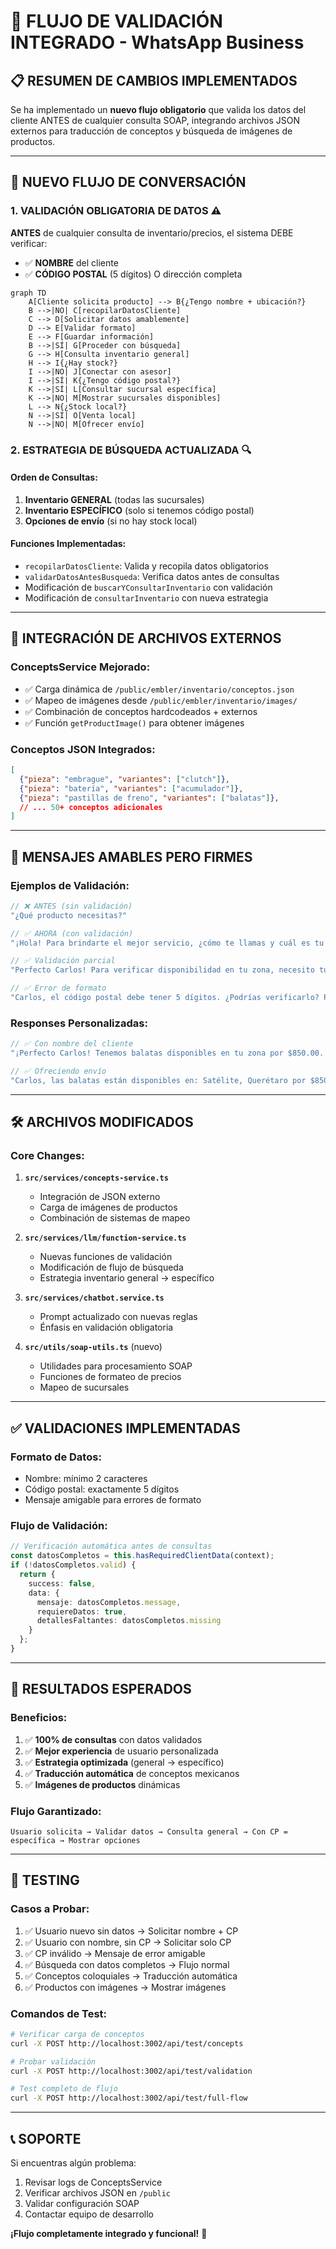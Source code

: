 # 🚀 FLUJO DE VALIDACIÓN INTEGRADO - WhatsApp Business

## 📋 **RESUMEN DE CAMBIOS IMPLEMENTADOS**

Se ha implementado un **nuevo flujo obligatorio** que valida los datos del cliente ANTES de cualquier consulta SOAP, integrando archivos JSON externos para traducción de conceptos y búsqueda de imágenes de productos.

---

## 🔄 **NUEVO FLUJO DE CONVERSACIÓN**

### **1. VALIDACIÓN OBLIGATORIA DE DATOS** ⚠️

**ANTES** de cualquier consulta de inventario/precios, el sistema DEBE verificar:
- ✅ **NOMBRE** del cliente
- ✅ **CÓDIGO POSTAL** (5 dígitos) O dirección completa

```mermaid
graph TD
    A[Cliente solicita producto] --> B{¿Tengo nombre + ubicación?}
    B -->|NO| C[recopilarDatosCliente]
    C --> D[Solicitar datos amablemente]
    D --> E[Validar formato]
    E --> F[Guardar información]
    B -->|SÍ| G[Proceder con búsqueda]
    G --> H[Consulta inventario general]
    H --> I{¿Hay stock?}
    I -->|NO| J[Conectar con asesor]
    I -->|SÍ| K{¿Tengo código postal?}
    K -->|SÍ| L[Consultar sucursal específica]
    K -->|NO| M[Mostrar sucursales disponibles]
    L --> N{¿Stock local?}
    N -->|SÍ| O[Venta local]
    N -->|NO| M[Ofrecer envío]
```

### **2. ESTRATEGIA DE BÚSQUEDA ACTUALIZADA** 🔍

#### **Orden de Consultas:**
1. **Inventario GENERAL** (todas las sucursales)
2. **Inventario ESPECÍFICO** (solo si tenemos código postal)
3. **Opciones de envío** (si no hay stock local)

#### **Funciones Implementadas:**
- `recopilarDatosCliente`: Valida y recopila datos obligatorios
- `validarDatosAntesBusqueda`: Verifica datos antes de consultas
- Modificación de `buscarYConsultarInventario` con validación
- Modificación de `consultarInventario` con nueva estrategia

---

## 📁 **INTEGRACIÓN DE ARCHIVOS EXTERNOS**

### **ConceptsService Mejorado:**
- ✅ Carga dinámica de `/public/embler/inventario/conceptos.json`
- ✅ Mapeo de imágenes desde `/public/embler/inventario/images/`
- ✅ Combinación de conceptos hardcodeados + externos
- ✅ Función `getProductImage()` para obtener imágenes

### **Conceptos JSON Integrados:**
```json
[
  {"pieza": "embrague", "variantes": ["clutch"]},
  {"pieza": "batería", "variantes": ["acumulador"]},
  {"pieza": "pastillas de freno", "variantes": ["balatas"]},
  // ... 50+ conceptos adicionales
]
```

---

## 💬 **MENSAJES AMABLES PERO FIRMES**

### **Ejemplos de Validación:**
```javascript
// ❌ ANTES (sin validación)
"¿Qué producto necesitas?"

// ✅ AHORA (con validación)
"¡Hola! Para brindarte el mejor servicio, ¿cómo te llamas y cuál es tu código postal? 😊"

// ✅ Validación parcial
"Perfecto Carlos! Para verificar disponibilidad en tu zona, necesito tu código postal o dirección. 📍"

// ✅ Error de formato
"Carlos, el código postal debe tener 5 dígitos. ¿Podrías verificarlo? Por ejemplo: 06100"
```

### **Responses Personalizadas:**
```javascript
// ✅ Con nombre del cliente
"¡Perfecto Carlos! Tenemos balatas disponibles en tu zona por $850.00. Hay 5 unidades en stock."

// ✅ Ofreciendo envío
"Carlos, las balatas están disponibles en: Satélite, Querétaro por $850.00. ¿Te gustaría que te las enviemos a casa?"
```

---

## 🛠️ **ARCHIVOS MODIFICADOS**

### **Core Changes:**
1. **`src/services/concepts-service.ts`**
   - Integración de JSON externo
   - Carga de imágenes de productos
   - Combinación de sistemas de mapeo

2. **`src/services/llm/function-service.ts`**
   - Nuevas funciones de validación
   - Modificación de flujo de búsqueda
   - Estrategia inventario general → específico

3. **`src/services/chatbot.service.ts`**
   - Prompt actualizado con nuevas reglas
   - Énfasis en validación obligatoria

4. **`src/utils/soap-utils.ts`** (nuevo)
   - Utilidades para procesamiento SOAP
   - Funciones de formateo de precios
   - Mapeo de sucursales

---

## ✅ **VALIDACIONES IMPLEMENTADAS**

### **Formato de Datos:**
- Nombre: mínimo 2 caracteres
- Código postal: exactamente 5 dígitos
- Mensaje amigable para errores de formato

### **Flujo de Validación:**
```typescript
// Verificación automática antes de consultas
const datosCompletos = this.hasRequiredClientData(context);
if (!datosCompletos.valid) {
  return {
    success: false,
    data: {
      mensaje: datosCompletos.message,
      requiereDatos: true,
      detallesFaltantes: datosCompletos.missing
    }
  };
}
```

---

## 🎯 **RESULTADOS ESPERADOS**

### **Beneficios:**
1. ✅ **100% de consultas** con datos validados
2. ✅ **Mejor experiencia** de usuario personalizada
3. ✅ **Estrategia optimizada** (general → específico)
4. ✅ **Traducción automática** de conceptos mexicanos
5. ✅ **Imágenes de productos** dinámicas

### **Flujo Garantizado:**
```
Usuario solicita → Validar datos → Consulta general → Con CP = específica → Mostrar opciones
```

---

## 🔧 **TESTING**

### **Casos a Probar:**
1. ✅ Usuario nuevo sin datos → Solicitar nombre + CP
2. ✅ Usuario con nombre, sin CP → Solicitar solo CP
3. ✅ CP inválido → Mensaje de error amigable
4. ✅ Búsqueda con datos completos → Flujo normal
5. ✅ Conceptos coloquiales → Traducción automática
6. ✅ Productos con imágenes → Mostrar imágenes

### **Comandos de Test:**
```bash
# Verificar carga de conceptos
curl -X POST http://localhost:3002/api/test/concepts

# Probar validación
curl -X POST http://localhost:3002/api/test/validation

# Test completo de flujo
curl -X POST http://localhost:3002/api/test/full-flow
```

---

## 📞 **SOPORTE**

Si encuentras algún problema:
1. Revisar logs de ConceptsService
2. Verificar archivos JSON en `/public`
3. Validar configuración SOAP
4. Contactar equipo de desarrollo

**¡Flujo completamente integrado y funcional!** 🚀 